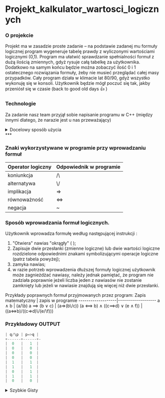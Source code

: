 # Projekt_kalkulator_wartosci_logicznych 


### O projekcie

Projekt ma w zasadzie proste zadanie – na podstawie zadanej mu formuły logicznej program wygeneruje tabelę prawdy z wyliczonymi
wartościami logicznymi (0,1). Program ma ułatwić sprawdzanie spełnialności formuł z dużą ilością zmiennych, gdyż rysuje całą tabelkę
za użytkownika. Dodatkowo na samym końcu będzie można zobaczyć ilość 0 i 1 ostatecznego rozwiązania formuły, żeby nie musieć przeglądać całej masy przypadków.
Cały program działa w klimacie lat 80/90, gdyż wszystko wykonuję się w konsoli. Użytkownik będzie mógł 
poczuć się tak, jakby przeniósł się w czasie (back to good old days :+1: )

### Technologie

Za zadanie nasz team przyjął sobie napisanie programu w C++ (między innymi dlatego, że narazie jest u nas przeważający)

<details><summary>Docelowy sposób użycia</summary>
<p> 

1. Użytkownik korzystający z programu określa nazwę swoich zmiennych logicznych dodając wybrane przez siebie litery
2. Następnie wprowadza daną formułę logiczną oznaczając każdą "podformułę" w **oddzielnych(!)** nawiasach
3. Wynik działania ukaże się użytkownikowi za pomocą tabeli prawdy, która uwzględni wszystkie możliwe kombinacje.

</p>
</details>
***

### Znaki wykorzystywane w programie przy wprowadzaniu formuł

Operator logiczny | Odpowiednik w programie
------------------|------------------------
koniunkcja| /\
alternatywa| \\/
implikacja| =>
równoważność| <=>
negacja|~


### Sposób wprowadzania formuł logicznych. 

Użytkownik wprowadza formułę według następującej instrukcji : 
1. "Otwiera" nawias "okrągły" ( );
2. Zapisuje dwie przesłanki (zmienne logiczne) lub dwie wartości logiczne rozdzielone odpowiednimi znakami symbolizującymi operacje logiczne (patrz tabela powyżej);
3. zamyka nawias;
4. w razie potrzeb wprowadzenia dłuższej formuły logicznej użytkownik może zagnieżdżać nawiasy, należy jednak pamiętać, że program nie zadziała poprawnie jeżeli liczba jeden z nawiasów nie zostanie zamknięty lub jeżeli w nawiasie znajdują się więcej niż dwie przesłanki.

Przykłady poprawnych formuł przyjmowanych przez program:
Zapis matematyczny | zapis w programie
-------------------|-------------------
a ∧ b | (a/\b)
a ⟹  (b ∨ c) | (a=>(b\\/c))
(a ⟺ b) ∧ ((c⟹d) ∨ (e ∧ f))  | ((a<=>b)/\((c=>d)\\/(e/\f)))

### Przykładowy OUTPUT 

```C
| q/\p | p=>q |
+------+------+-
|  0   |   1  |
|  0   |   0  |
|  0   |   0  |
|  0   |   0  |
|  1   |   1  |
|  1   |   1  |
|  0   |   1  |
|  1   |   1  |
|  0   |   0  |
```
<details><summary>Szybkie Gisty</summary>
<p> 

* [Przypadki](https://gist.github.com/Zogfryt/1521f2301b5bbdf4b60950515b9e61d0)
* [Sklejka wersja Zog](https://gist.github.com/Zogfryt/23f0ea2bc8e43ef6a3c2e9534acbe2d9)

  </p>
</details>
